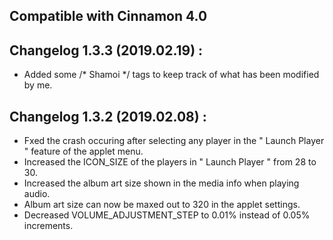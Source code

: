 ## Compatible with Cinnamon 4.0 ##


## Changelog 1.3.3 (2019.02.19) :

- Added some /* Shamoi */ tags to keep track of what has been modified by me.


## Changelog 1.3.2 (2019.02.08) :

- Fxed the crash occuring after selecting any player in the " Launch Player " feature of the applet menu.
- Increased the ICON_SIZE of the players in " Launch Player " from 28 to 30.
- Increased the album art size shown in the media info when playing audio.
- Album art size can now be maxed out to 320 in the applet settings. 
- Decreased VOLUME_ADJUSTMENT_STEP to 0.01% instead of 0.05% increments.
